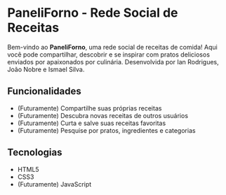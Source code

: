 # PaneliForno - Rede Social de Receitas

Bem-vindo ao **PaneliForno**, uma rede social de receitas de comida! Aqui você pode compartilhar, descobrir e se inspirar com pratos deliciosos enviados por apaixonados por culinária.
Desenvolvida por Ian Rodrigues, João Nobre e Ismael Silva.


## Funcionalidades

- (Futuramente) Compartilhe suas próprias receitas
- (Futuramente) Descubra novas receitas de outros usuários
- (Futuramente) Curta e salve suas receitas favoritas
- (Futuramente) Pesquise por pratos, ingredientes e categorias

## Tecnologias

- HTML5
- CSS3
- (Futuramente) JavaScript

